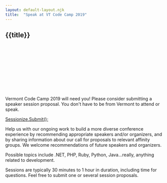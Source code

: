 ```yaml
---
layout: default-layout.njk
title:  "Speak at VT Code Camp 2019"
---
```



<section class="main" >
<div class="section-content">   

# {{title}}

<div class="landing-image">
    <svg xmlns="http://www.w3.org/2000/svg"  
         xmlns:xlink="http://www.w3.org/1999/xlink"
         aria-label="Woman at a podium">
        <use xlink:href="/assets/undraw-sprites.svg#candidate"></use>
    </svg>
</div>

Vermont Code Camp 2019 will need you! Please consider submitting a speaker session proposal. You don't have to be from Vermont to attend or speak. 

<a href="https://sessionize.com/VTCodeCamp/" class="code cta">
    Sessionize.Submit<span class="text-muted" aria-hidden="true">();</span>
</a>


Help us with our ongoing work to build a more diverse conference experience by recommending appropriate speakers and/or organizers, and by sharing information about our call for proposals to relevant affinity groups. We welcome recommendations of future speakers and organizers.

Possible topics include .NET, PHP, Ruby, Python, Java&hellip;really, anything related to development.

Sessions are typically 30 minutes to 1 hour in duration, including time for questions. Feel free to submit one or several session proposals.

</div>
</section>